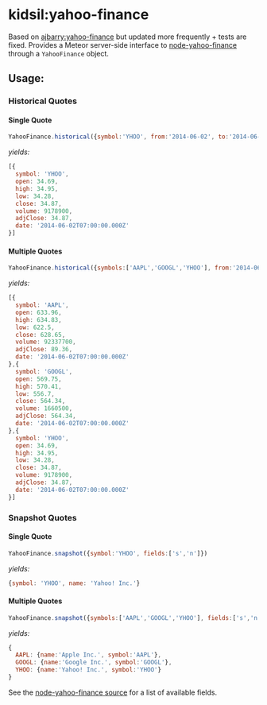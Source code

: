 kidsil:yahoo-finance
====================

Based on [ajbarry:yahoo-finance](https://github.com/ajbarry/meteor-yahoo-finance) but updated more frequently + tests are fixed.
Provides a Meteor server-side interface to [node-yahoo-finance](https://github.com/pilwon/node-yahoo-finance) through
a ```YahooFinance``` object.

## Usage:


### Historical Quotes

#### Single Quote

```javascript
YahooFinance.historical({symbol:'YHOO', from:'2014-06-02', to:'2014-06-02'})
```

*yields:*

```javascript
[{
  symbol: 'YHOO',
  open: 34.69,
  high: 34.95,
  low: 34.28,
  close: 34.87,
  volume: 9178900,
  adjClose: 34.87,
  date: '2014-06-02T07:00:00.000Z'
}]
```

#### Multiple Quotes

```javascript
YahooFinance.historical({symbols:['AAPL','GOOGL','YHOO'], from:'2014-06-02', to:'2014-06-02'})
```

*yields:*

```javascript
[{
  symbol: 'AAPL',
  open: 633.96,
  high: 634.83,
  low: 622.5,
  close: 628.65,
  volume: 92337700,
  adjClose: 89.36,
  date: '2014-06-02T07:00:00.000Z'
},{
  symbol: 'GOOGL',
  open: 569.75,
  high: 570.41,
  low: 556.7,
  close: 564.34,
  volume: 1660500,
  adjClose: 564.34,
  date: '2014-06-02T07:00:00.000Z'
},{
  symbol: 'YHOO',
  open: 34.69,
  high: 34.95,
  low: 34.28,
  close: 34.87,
  volume: 9178900,
  adjClose: 34.87,
  date: '2014-06-02T07:00:00.000Z'
}]
```

### Snapshot Quotes

#### Single Quote

```javascript
YahooFinance.snapshot({symbol:'YHOO', fields:['s','n']})
```

*yields:*

```javascript
{symbol: 'YHOO', name: 'Yahoo! Inc.'}
```
#### Multiple Quotes

```javascript
YahooFinance.snapshot({symbols:['AAPL','GOOGL','YHOO'], fields:['s','n']})
```

*yields:*

```javascript
{
  AAPL: {name:'Apple Inc.', symbol:'AAPL'},
  GOOGL: {name:'Google Inc.', symbol:'GOOGL'},
  YHOO: {name:'Yahoo! Inc.', symbol:'YHOO'}
}
```

See the [node-yahoo-finance source](https://github.com/pilwon/node-yahoo-finance/blob/master/lib/index.js) for a list
of available fields.
